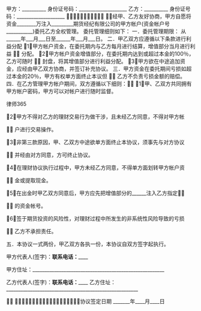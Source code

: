 
 


甲方：__________ 身份证号码：____________________
乙方：__________ 身份证号码：____________________

经甲、乙方友好协商，甲方自愿将资金________万注入_________期货经纪有限公司的甲方帐户(资金帐户号___________)委托乙方全权管理。
委托管理细则如下：
一．委托管理期限： 从______年___月___日至______年___月___日。
二．甲乙双方应遵循以下条款进行利益分配
1．甲方帐户资金，在委托期内与乙方每月进行结算，增值部分当月进行利益
 分配。
2．甲方帐户资金增值部分，在委托期内达到或超过本金的100％，乙方可随时
 封盘，将其增值部分进行利益分配。
3．甲方欲在中途追加资金，应经由甲乙双方协商，并签订补充协议。
三．甲方资金在委托期间亏损如超过本金的20％，甲方有权单方面终止本议但
 乙方不负责亏损金额的赔偿。
四．在乙方管理甲方帐户期间，双方遵循以下细则：
1．甲、乙双方共同拥有甲方帐户密码，甲方可以对帐户进行随时监督。




 
律师365






2．甲方不得对乙方的理财交易行为做干涉，且未经乙方同意，不得对甲方帐 

 户进行交易操作。

3．非第三款原因，甲、乙双方中途欲单方面终止本协议，须事先与对方协议

 并经由对方同意，方可终止协议。

4．在理财协议执行过程中，甲方未经乙方同意，不得单方面划转甲方帐户资 

 金或提取现金。 

5．在出金时甲乙双方同意后，甲方应先把增值部分的______注入乙方指定

 的资金帐号。

6．签于期货投资的风险性，对理财过程中所发生的非系统性风险导致的亏损

 乙方不承担责任。

五．本协议一式两份，甲乙双方各执一份，本协议自双方签字起执行。

甲方代表人(签字)：__________联系电话：______________

甲方住址：_______________________________________________________




乙方代表人(签字)：__________联系电话：______________
乙方住址：_______________________________________________________


 
协议签定日期 _______年____月____日
 


 

 
 
 
 
 
  


  
 

  


  


  
 
 
 
 


